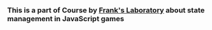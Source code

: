 ### This is a part of Course by [Frank's Laboratory](https://www.youtube.com/c/Frankslaboratory) about state management in JavaScript games
